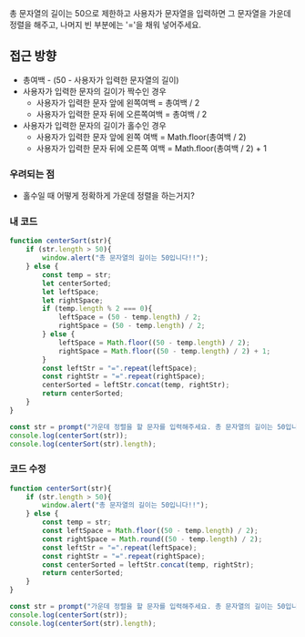 총 문자열의 길이는 50으로 제한하고 사용자가 문자열을 입력하면 그 문자열을 가운데 정렬을 해주고, 나머지 빈 부분에는 '='을 채워 넣어주세요.

## 접근 방향
* 총여백 - (50 - 사용자가 입력한 문자열의 길이)
* 사용자가 입력한 문자의 길이가 짝수인 경우
    *   사용자가 입력한 문자 앞에 왼쪽여백 = 총여백 / 2
    *   사용자가 입력한 문자 뒤에 오른쪽여백 = 총여백 / 2
* 사용자가 입력한 문자의 길이가 홀수인 경우
    *   사용자가 입력한 문자 앞에 왼쪽 여백 = Math.floor(총여백 / 2)
    *   사용자가 입력한 문자 뒤에 오른쪽 여백 = Math.floor(총여백 / 2) + 1
### 우려되는 점
*   홀수일 때 어떻게 정확하게 가운데 정렬을 하는거지?
### 내 코드
```js
function centerSort(str){
    if (str.length > 50){
        window.alert("총 문자열의 길이는 50입니다!!");
    } else {
        const temp = str;
        let centerSorted;
        let leftSpace;
        let rightSpace;
        if (temp.length % 2 === 0){
            leftSpace = (50 - temp.length) / 2;
            rightSpace = (50 - temp.length) / 2;
        } else {
            leftSpace = Math.floor((50 - temp.length) / 2);
            rightSpace = Math.floor((50 - temp.length) / 2) + 1;
        }
        const leftStr = "=".repeat(leftSpace);
        const rightStr = "=".repeat(rightSpace);
        centerSorted = leftStr.concat(temp, rightStr);
        return centerSorted;
    }
}

const str = prompt("가운데 정렬을 할 문자를 입력해주세요. 총 문자열의 길이는 50입니다.");
console.log(centerSort(str));
console.log(centerSort(str).length);
```
### 코드 수정
```js
function centerSort(str){
    if (str.length > 50){
        window.alert("총 문자열의 길이는 50입니다!!");
    } else {
        const temp = str;
        const leftSpace = Math.floor((50 - temp.length) / 2);
        const rightSpace = Math.round((50 - temp.length) / 2);
        const leftStr = "=".repeat(leftSpace);
        const rightStr = "=".repeat(rightSpace);
        const centerSorted = leftStr.concat(temp, rightStr);
        return centerSorted;
    }
}

const str = prompt("가운데 정렬을 할 문자를 입력해주세요. 총 문자열의 길이는 50입니다.");
console.log(centerSort(str));
console.log(centerSort(str).length);
```